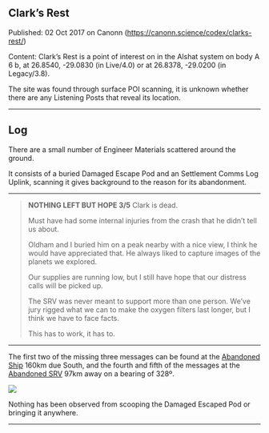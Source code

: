 ## Clark&#8217;s Rest

Published: 02 Oct 2017 on Canonn (https://canonn.science/codex/clarks-rest/)

Content: Clark’s Rest is a point of interest on in the Alshat system on body A 6 b, at 26.8540, -29.0830 (in Live/4.0) or at 26.8378, -29.0200 (in Legacy/3.8).

The site was found through surface POI scanning, it is unknown whether there are any Listening Posts that reveal its location.

* * *

## Log

There are a small number of Engineer Materials scattered around the ground.

It consists of a buried Damaged Escape Pod and an Settlement Comms Log Uplink, scanning it gives background to the reason for its abandonment.

* * *

> 
> **NOTHING LEFT BUT HOPE 3/5**
> Clark is dead.
> 
> Must have had some internal injuries from the crash that he didn’t tell us about.
> 
> Oldham and I buried him on a peak nearby with a nice view, I think he would have appreciated that. He always liked to capture images of the planets we explored.
> 
> Our supplies are running low, but I still have hope that our distress calls will be picked up. 
> 
> The SRV was never meant to support more than one person. We’ve jury rigged what we can to make the oxygen filters last longer, but I think we have to face facts.
> 
> This has to work, it has to.

* * *

The first two of the missing three messages can be found at the [Abandoned Ship](https://canonn.science/codex/expedition-vessel-odysseus/) 160km due South, and the fourth and fifth of the messages at the [Abandoned SRV](https://canonn.science/codex/srv-odysseus/) 97km away on a bearing of 328º.

[![](https://canonn.science/wp-content/uploads/2017/10/ALSHAT-map-final-1024x576.jpg)](https://canonn.science/wp-content/uploads/2017/10/ALSHAT-map-final.jpg)

Nothing has been observed from scooping the Damaged Escaped Pod or bringing it anywhere.

* * *